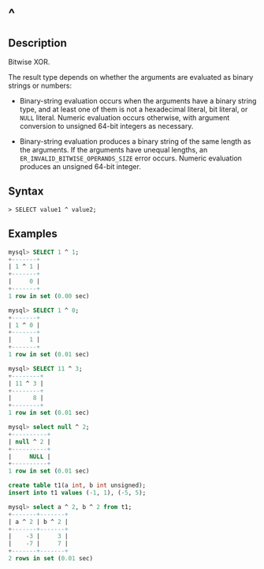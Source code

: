 # **^**

## **Description**

Bitwise XOR.

The result type depends on whether the arguments are evaluated as binary strings or numbers:

- Binary-string evaluation occurs when the arguments have a binary string type, and at least one of them is not a hexadecimal literal, bit literal, or `NULL` literal. Numeric evaluation occurs otherwise, with argument conversion to unsigned 64-bit integers as necessary.

- Binary-string evaluation produces a binary string of the same length as the arguments. If the arguments have unequal lengths, an `ER_INVALID_BITWISE_OPERANDS_SIZE` error occurs. Numeric evaluation produces an unsigned 64-bit integer.

## **Syntax**

```
> SELECT value1 ^ value2;
```

## **Examples**

```sql
mysql> SELECT 1 ^ 1;
+-------+
| 1 ^ 1 |
+-------+
|     0 |
+-------+
1 row in set (0.00 sec)

mysql> SELECT 1 ^ 0;
+-------+
| 1 ^ 0 |
+-------+
|     1 |
+-------+
1 row in set (0.01 sec)

mysql> SELECT 11 ^ 3;
+--------+
| 11 ^ 3 |
+--------+
|      8 |
+--------+
1 row in set (0.01 sec)

mysql> select null ^ 2;
+----------+
| null ^ 2 |
+----------+
|     NULL |
+----------+
1 row in set (0.01 sec)

create table t1(a int, b int unsigned);
insert into t1 values (-1, 1), (-5, 5);

mysql> select a ^ 2, b ^ 2 from t1;
+-------+-------+
| a ^ 2 | b ^ 2 |
+-------+-------+
|    -3 |     3 |
|    -7 |     7 |
+-------+-------+
2 rows in set (0.01 sec)
```
